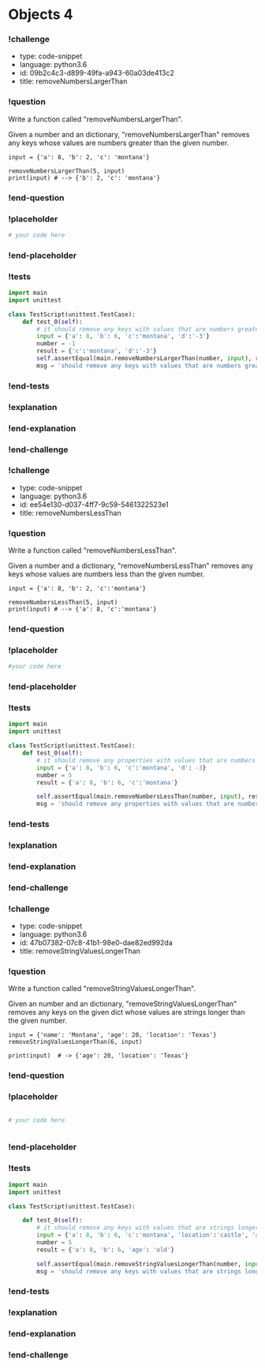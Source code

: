 # Objects 4

### !challenge

* type: code-snippet
* language: python3.6
* id: 09b2c4c3-d899-49fa-a943-60a03de413c2
* title: removeNumbersLargerThan

### !question

Write a function called "removeNumbersLargerThan".

Given a number and an dictionary, "removeNumbersLargerThan" removes any keys whose values are numbers greater than the given number.

```
input = {'a': 8, 'b': 2, 'c': 'montana'}

removeNumbersLargerThan(5, input)
print(input) # --> {'b': 2, 'c': 'montana'}
```

### !end-question

### !placeholder

```python
# your code here

```

### !end-placeholder

### !tests

```python
import main
import unittest

class TestScript(unittest.TestCase):
    def test_0(self):
        # it should remove any keys with values that are numbers greater than the given number
        input = {'a': 8, 'b': 6, 'c':'montana', 'd':'-3'}
        number = -1
        result = {'c':'montana', 'd':'-3'}
        self.assertEqual(main.removeNumbersLargerThan(number, input), result,
        msg = 'should remove any keys with values that are numbers greater than num')
```

### !end-tests

### !explanation

### !end-explanation

### !end-challenge

### !challenge

* type: code-snippet
* language: python3.6
* id: ee54e130-d037-4ff7-9c59-5461322523e1
* title: removeNumbersLessThan

### !question

Write a function called "removeNumbersLessThan".

Given a number and a dictionary, "removeNumbersLessThan" removes any keys whose values are numbers less than the given number.

```
input = {'a': 8, 'b': 2, 'c':'montana'}

removeNumbersLessThan(5, input)
print(input) # --> {'a': 8, 'c':'montana'}
```

### !end-question

### !placeholder

```python
#your code here

```

### !end-placeholder

### !tests

```python
import main
import unittest

class TestScript(unittest.TestCase):
    def test_0(self):
        # it should remove any properties with values that are numbers less than num
        input = {'a': 8, 'b': 6, 'c':'montana', 'd': -3}
        number = 5
        result = {'a': 8, 'b': 6, 'c':'montana'}

        self.assertEqual(main.removeNumbersLessThan(number, input), result,
        msg = 'should remove any properties with values that are numbers less than num')

```

### !end-tests

### !explanation

### !end-explanation

### !end-challenge

### !challenge

* type: code-snippet
* language: python3.6
* id: 47b07382-07c8-41b1-98e0-dae82ed992da
* title: removeStringValuesLongerThan

### !question

Write a function called "removeStringValuesLongerThan".

Given an number and an dictionary, "removeStringValuesLongerThan" removes any keys on the given dict whose values are strings longer than the given number.

```
input = {'name': 'Montana', 'age': 20, 'location': 'Texas'}
removeStringValuesLongerThan(6, input)

print(input)  # -> {'age': 20, 'location': 'Texas'}
```

### !end-question

### !placeholder

```python

# your code here



```

### !end-placeholder

### !tests

```python
import main
import unittest

class TestScript(unittest.TestCase):

    def test_0(self):
        # it should remove any keys with values that are strings longer than num
        input = {'a': 8, 'b': 6, 'c':'montana', 'location':'castle', 'age': 'old'}
        number = 5
        result = {'a': 8, 'b': 6, 'age': 'old'}

        self.assertEqual(main.removeStringValuesLongerThan(number, input), result,
        msg = 'should remove any keys with values that are strings longer than num')

```

### !end-tests

### !explanation

### !end-explanation

### !end-challenge
